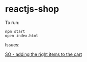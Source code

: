 # reactjs-shop

To run:

```
npm start
open index.html
```

Issues:

[SO - adding the right items to the cart](http://stackoverflow.com/questions/30865389/cart-not-adding-correct-item-in-react-js)
